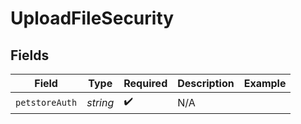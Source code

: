 # UploadFileSecurity


## Fields

| Field              | Type               | Required           | Description        | Example            |
| ------------------ | ------------------ | ------------------ | ------------------ | ------------------ |
| `petstoreAuth`     | *string*           | :heavy_check_mark: | N/A                |                    |